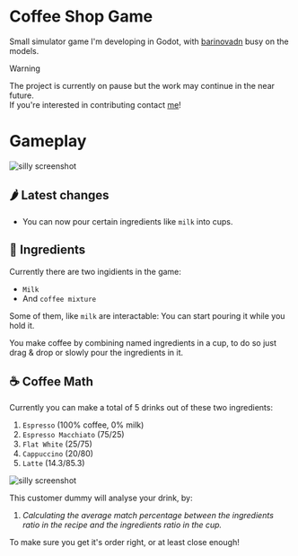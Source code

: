 # Coffee Shop Game

Small simulator game I'm developing in Godot, with [barinovadn](https://github.com/barinovadn) busy on the models.<br>

> [!WARNING]
> The project is currently on pause but the work may continue in the near future.<br>
> If you're interested in contributing contact [me](../../../)!

# Gameplay

![silly screenshot](https://cdn.discordapp.com/attachments/1229518358022717594/1333840482911916126/image.png?ex=679a5b40&is=679909c0&hm=5c5391f64653848ed65aeeaf0aaf911218b243eb66cf3538d3e34eec8c8d5197&)

## 🌶️ Latest changes

* You can now pour certain ingredients like `milk` into cups.

## 🧊 Ingredients

Currently there are two ingidients in the game:
- `Milk`
- And `coffee mixture`

Some of them, like `milk` are interactable: You can start pouring it while you hold it.

You make coffee by combining named ingredients in a cup, to do so just drag & drop or slowly pour the ingredients in it.

## ☕ Coffee Math

Currently you can make a total of 5 drinks out of these two ingredients:
1. `Espresso` (100% coffee, 0% milk)
1. `Espresso Macchiato` (75/25)
1. `Flat White` (25/75)
1. `Cappuccino` (20/80)
1. `Latte` (14.3/85.3)

![silly screenshot](https://cdn.discordapp.com/attachments/1229518358022717594/1333721620296110080/image.png?ex=6799ec8d&is=67989b0d&hm=6d74d380092763f31fdf54f2363dee3cc68e5c096e577be1d171b50d733026fe&)

This customer dummy will analyse your drink, by:

1. *Calculating the average match percentage between the ingredients ratio in the recipe and the ingredients ratio in the cup.*

To make sure you get it's order right, or at least close enough!
